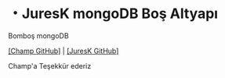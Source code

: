 <h1>・JuresK mongoDB Boş Altyapı</h1>

Bomboş mongoDB

[[Champ GitHub]](https://www.github.com/champ018) | [[JuresK GitHub]](https://www.github.com/JuresK)

Champ'a Teşekkür ederiz
